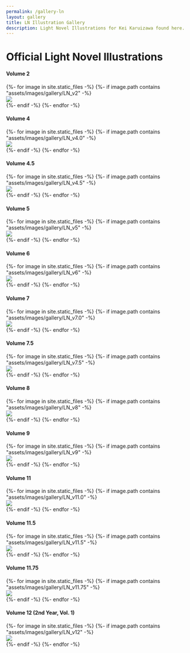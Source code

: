```yaml
---
permalink: /gallery-ln
layout: gallery
title: LN Illustration Gallery
description: Light Novel Illustrations for Kei Karuizawa found here.
---
```

<h1 class="title">Official Light Novel Illustrations</h1>
<h4>Volume 2</h4>
<div class="images-container">
    <div class="grid row center-block" id="officialRow">
    {%- for image in site.static_files -%}
    {%- if image.path contains "assets/images/gallery/LN_v2" -%}
        <div class="col-sm-3 grid-item">
            <a data-fancybox="gallery" data-caption="<a target='_blank' href='{{ site.baseurl }}{{ image.path }}'>Full Image</a>" href="{{ site.baseurl }}{{ image.path}}">
                <img class="pic" src="{{ site.baseurl }}/assets/images/gallery/thumbnails/LN_v2/{{ image.basename | append: ".jpg" }}">
            </a>
        </div>
    {%- endif -%}
    {%- endfor -%}
    </div>
</div>
<h4>Volume 4</h4>
<div class="images-container">
    <div class="grid row center-block" id="officialRow">
    {%- for image in site.static_files -%}
    {%- if image.path contains "assets/images/gallery/LN_v4.0" -%}
        <div class="col-sm-3 grid-item">
            <a data-fancybox="gallery" data-caption="<a target='_blank' href='{{ site.baseurl }}{{ image.path }}'>Full Image</a>" href="{{ site.baseurl }}{{ image.path}}">
                <img class="pic" src="{{ site.baseurl }}/assets/images/gallery/thumbnails/LN_v4.0/{{ image.basename | append: ".jpg" }}">
            </a>
        </div>
    {%- endif -%}
    {%- endfor -%}
    </div>
</div>
<h4>Volume 4.5</h4>
<div class="images-container">
    <div class="grid row center-block" id="officialRow">
    {%- for image in site.static_files -%}
    {%- if image.path contains "assets/images/gallery/LN_v4.5" -%}
        <div class="col-sm-3 grid-item">
            <a data-fancybox="gallery" data-caption="<a target='_blank' href='{{ site.baseurl }}{{ image.path }}'>Full Image</a>" href="{{ site.baseurl }}{{ image.path}}">
                <img class="pic" src="{{ site.baseurl }}/assets/images/gallery/thumbnails/LN_v4.5/{{ image.basename | append: ".jpg" }}">
            </a>
        </div>
    {%- endif -%}
    {%- endfor -%}
    </div>
</div>
<h4>Volume 5</h4>
<div class="images-container">
    <div class="grid row center-block" id="officialRow">
    {%- for image in site.static_files -%}
    {%- if image.path contains "assets/images/gallery/LN_v5" -%}
        <div class="col-sm-3 grid-item">
            <a data-fancybox="gallery" data-caption="<a target='_blank' href='{{ site.baseurl }}{{ image.path }}'>Full Image</a>" href="{{ site.baseurl }}{{ image.path}}">
                <img class="pic" src="{{ site.baseurl }}/assets/images/gallery/thumbnails/LN_v5/{{ image.basename | append: ".jpg" }}">
            </a>
        </div>
    {%- endif -%}
    {%- endfor -%}
    </div>
</div>
<h4>Volume 6</h4>
<div class="images-container">
    <div class="grid row center-block" id="officialRow">
    {%- for image in site.static_files -%}
    {%- if image.path contains "assets/images/gallery/LN_v6" -%}
        <div class="col-sm-3 grid-item">
            <a data-fancybox="gallery" data-caption="<a target='_blank' href='{{ site.baseurl }}{{ image.path }}'>Full Image</a>" href="{{ site.baseurl }}{{ image.path}}">
                <img class="pic" src="{{ site.baseurl }}/assets/images/gallery/thumbnails/LN_v6/{{ image.basename | append: ".jpg" }}">
            </a>
        </div>
    {%- endif -%}
    {%- endfor -%}
    </div>
</div>
<h4>Volume 7</h4>
<div class="images-container">
    <div class="grid row center-block" id="officialRow">
    {%- for image in site.static_files -%}
    {%- if image.path contains "assets/images/gallery/LN_v7.0" -%}
        <div class="col-sm-3 grid-item">
            <a data-fancybox="gallery" data-caption="<a target='_blank' href='{{ site.baseurl }}{{ image.path }}'>Full Image</a>" href="{{ site.baseurl }}{{ image.path}}">
                <img class="pic" src="{{ site.baseurl }}/assets/images/gallery/thumbnails/LN_v7.0/{{ image.basename | append: ".jpg" }}">
            </a>
        </div>
    {%- endif -%}
    {%- endfor -%}
    </div>
</div>
<h4>Volume 7.5</h4>
<div class="images-container">
    <div class="grid row center-block" id="officialRow">
    {%- for image in site.static_files -%}
    {%- if image.path contains "assets/images/gallery/LN_v7.5" -%}
        <div class="col-sm-3 grid-item">
            <a data-fancybox="gallery" data-caption="<a target='_blank' href='{{ site.baseurl }}{{ image.path }}'>Full Image</a>" href="{{ site.baseurl }}{{ image.path}}">
                <img class="pic" src="{{ site.baseurl }}/assets/images/gallery/thumbnails/LN_v7.5/{{ image.basename | append: ".jpg" }}">
            </a>
        </div>
    {%- endif -%}
    {%- endfor -%}
    </div>
</div>
<h4>Volume 8</h4>
<div class="images-container">
    <div class="grid row center-block" id="officialRow">
    {%- for image in site.static_files -%}
    {%- if image.path contains "assets/images/gallery/LN_v8" -%}
        <div class="col-sm-3 grid-item">
            <a data-fancybox="gallery" data-caption="<a target='_blank' href='{{ site.baseurl }}{{ image.path }}'>Full Image</a>" href="{{ site.baseurl }}{{ image.path}}">
                <img class="pic" src="{{ site.baseurl }}/assets/images/gallery/thumbnails/LN_v8/{{ image.basename | append: ".jpg" }}">
            </a>
        </div>
    {%- endif -%}
    {%- endfor -%}
    </div>
</div>
<h4>Volume 9</h4>
<div class="images-container">
    <div class="grid row center-block" id="officialRow">
    {%- for image in site.static_files -%}
    {%- if image.path contains "assets/images/gallery/LN_v9" -%}
        <div class="col-sm-3 grid-item">
            <a data-fancybox="gallery" data-caption="<a target='_blank' href='{{ site.baseurl }}{{ image.path }}'>Full Image</a>" href="{{ site.baseurl }}{{ image.path}}">
                <img class="pic" src="{{ site.baseurl }}/assets/images/gallery/thumbnails/LN_v9/{{ image.basename | append: ".jpg" }}">
            </a>
        </div>
    {%- endif -%}
    {%- endfor -%}
    </div>
</div>
<h4>Volume 11</h4>
<div class="images-container">
    <div class="grid row center-block" id="officialRow">
    {%- for image in site.static_files -%}
    {%- if image.path contains "assets/images/gallery/LN_v11.0" -%}
        <div class="col-sm-3 grid-item">
            <a data-fancybox="gallery" data-caption="<a target='_blank' href='{{ site.baseurl }}{{ image.path }}'>Full Image</a>" href="{{ site.baseurl }}{{ image.path}}">
                <img class="pic" src="{{ site.baseurl }}/assets/images/gallery/thumbnails/LN_v11.0/{{ image.basename | append: ".jpg" }}">
            </a>
        </div>
    {%- endif -%}
    {%- endfor -%}
    </div>
</div>
<h4>Volume 11.5</h4>
<div class="images-container">
    <div class="grid row center-block" id="officialRow">
    {%- for image in site.static_files -%}
    {%- if image.path contains "assets/images/gallery/LN_v11.5" -%}
        <div class="col-sm-3 grid-item">
            <a data-fancybox="gallery" data-caption="<a target='_blank' href='{{ site.baseurl }}{{ image.path }}'>Full Image</a>" href="{{ site.baseurl }}{{ image.path}}">
                <img class="pic" src="{{ site.baseurl }}/assets/images/gallery/thumbnails/LN_v11.5/{{ image.basename | append: ".jpg" }}">
            </a>
        </div>
    {%- endif -%}
    {%- endfor -%}
    </div>
</div>
<h4>Volume 11.75</h4>
<div class="images-container">
    <div class="grid row center-block" id="officialRow">
    {%- for image in site.static_files -%}
    {%- if image.path contains "assets/images/gallery/LN_v11.75" -%}
        <div class="col-sm-3 grid-item">
            <a data-fancybox="gallery" data-caption="<a target='_blank' href='{{ site.baseurl }}{{ image.path }}'>Full Image</a>" href="{{ site.baseurl }}{{ image.path}}">
                <img class="pic" src="{{ site.baseurl }}/assets/images/gallery/thumbnails/LN_v11.75/{{ image.basename | append: ".jpg" }}">
            </a>
        </div>
    {%- endif -%}
    {%- endfor -%}
    </div>
</div>
<h4>Volume 12 (2nd Year, Vol. 1)</h4>
<div class="images-container">
    <div class="grid row center-block" id="officialRow">
    {%- for image in site.static_files -%}
    {%- if image.path contains "assets/images/gallery/LN_v12" -%}
        <div class="col-sm-3 grid-item">
            <a data-fancybox="gallery" data-caption="<a target='_blank' href='{{ site.baseurl }}{{ image.path }}'>Full Image</a>" href="{{ site.baseurl }}{{ image.path}}">
                <img class="pic" src="{{ site.baseurl }}/assets/images/gallery/thumbnails/LN_v12/{{ image.basename | append: ".jpg" }}">
            </a>
        </div>
    {%- endif -%}
    {%- endfor -%}
    </div>
</div>

